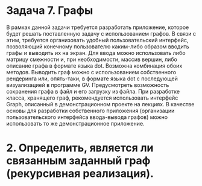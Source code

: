 # Задача 7. Графы

В рамках данной задачи требуется разработать приложение, которое будет решать поставленную задачу с использованием графов. В связи с этим, требуется организовать удобный пользовательский интерфейс, позволяющий конечному пользователю каким-либо образом вводить графы и выводить их на экран.
Для ввода можно использовать либо матрицу смежности и, при необходимости, массив вершин, либо описание графа в формате языка dot. Возможна комбинация обоих методов.
Выводить граф можно с использованием собственного рендеринга или, опять-таки, в формате языка dot с последующей визуализацией в программе GV.
Предусмотреть возможность сохранения графа в файл и его загрузку из файла.
При разработке класса, хранящего граф, рекомендуется использовать интерфейс Graph, описанный в демонстрационном проекте на лекциях. В качестве основы для разработки собственного приложения (организации пользовательского интерфейса ввода-вывода графов) можно использовать то же демонстрационное приложение.

# 2. Определить, является ли связанным заданный граф (рекурсивная реализация).
